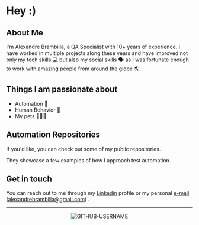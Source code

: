 # Hey :)

<h2>About Me</h2>
I'm Alexandre Brambilla, a QA Specialist with 10+ years of experience. I have worked in multiple projects along these years and have improved not only my tech skills 💻 but also my social skills 🗣️ as I was fortunate enough to work with amazing people from around the globe 🌎.

<h2> Things I am passionate about </h2>

- Automation 🤖
- Human Behavior 🧠
- My pets 🐶😺😺

<h2>Automation Repositories</h2>
If you'd like, you can check out some of my public repositories. 

They showcase a few examples of how I approach test automation.

<h2>Get in touch</h2

You can reach out to me through my [Linkedin](https://www.linkedin.com/in/alexandre-brambilla) profile or my personal 
[e-mail](alexandrebrambilla@gmail.com) (alexandrebrambilla@gmail.com) . 
<hr/>

 
<p align="center"> <img src="https://komarev.com/ghpvc/?username=axbrambilla&label=Profile%20views&color=ce9927&style=flat" alt="GITHUB-USERNAME" /> </p>
